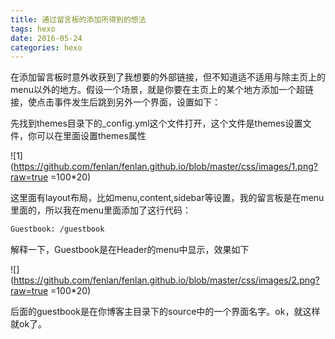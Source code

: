 ```yaml
---
title: 通过留言板的添加所得到的想法
tags: hexo
date: 2016-05-24
categories: hexo
---
```


在添加留言板时意外收获到了我想要的外部链接，但不知道适不适用与除主页上的menu以外的地方。假设一个场景，就是你要在主页上的某个地方添加一个超链接，使点击事件发生后跳到另外一个界面，设置如下：

先找到themes目录下的_config.yml这个文件打开，这个文件是themes设置文件，你可以在里面设置themes属性

![1](https://github.com/fenlan/fenlan.github.io/blob/master/css/images/1.png?raw=true =100*20)

这里面有layout布局，比如menu,content,sidebar等设置，我的留言板是在menu里面的，所以我在menu里面添加了这行代码：
<!--more-->
``` bash
Guestbook: /guestbook
```

解释一下，Guestbook是在Header的menu中显示，效果如下

![](https://github.com/fenlan/fenlan.github.io/blob/master/css/images/2.png?raw=true =100*20)

后面的guestbook是在你博客主目录下的source中的一个界面名字。ok，就这样就ok了。
